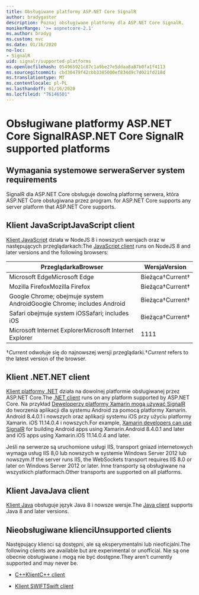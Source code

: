 ```yaml
---
title: Obsługiwane platformy ASP.NET Core SignalR
author: bradygaster
description: Poznaj obsługiwane platformy dla ASP.NET Core SignalR.
monikerRange: '>= aspnetcore-2.1'
ms.author: bradyg
ms.custom: mvc
ms.date: 01/16/2020
no-loc:
- SignalR
uid: signalr/supported-platforms
ms.openlocfilehash: 054965921c87c1a9be27e5ddaa8a87b0fa1f4113
ms.sourcegitcommit: cbd30479f42cbb3385000ef834d9c7d021fd218d
ms.translationtype: MT
ms.contentlocale: pl-PL
ms.lasthandoff: 01/16/2020
ms.locfileid: "76146501"
---
```

# <a name="aspnet-core-opno-locsignalr-supported-platforms"></a><span data-ttu-id="a6fa3-103">Obsługiwane platformy ASP.NET Core SignalR</span><span class="sxs-lookup"><span data-stu-id="a6fa3-103">ASP.NET Core SignalR supported platforms</span></span>

## <a name="server-system-requirements"></a><span data-ttu-id="a6fa3-104">Wymagania systemowe serwera</span><span class="sxs-lookup"><span data-stu-id="a6fa3-104">Server system requirements</span></span>

SignalR<span data-ttu-id="a6fa3-105"> dla ASP.NET Core obsługuje dowolną platformę serwera, która ASP.NET Core obsługiwana przez program.</span><span class="sxs-lookup"><span data-stu-id="a6fa3-105"> for ASP.NET Core supports any server platform that ASP.NET Core supports.</span></span>

## <a name="javascript-client"></a><span data-ttu-id="a6fa3-106">Klient JavaScript</span><span class="sxs-lookup"><span data-stu-id="a6fa3-106">JavaScript client</span></span>

<span data-ttu-id="a6fa3-107">[Klient JavaScript](xref:signalr/javascript-client) działa w NodeJS 8 i nowszych wersjach oraz w następujących przeglądarkach:</span><span class="sxs-lookup"><span data-stu-id="a6fa3-107">The [JavaScript client](xref:signalr/javascript-client) runs on NodeJS 8 and later versions and the following browsers:</span></span>

| <span data-ttu-id="a6fa3-108">Przeglądarka</span><span class="sxs-lookup"><span data-stu-id="a6fa3-108">Browser</span></span>                         | <span data-ttu-id="a6fa3-109">Wersja</span><span class="sxs-lookup"><span data-stu-id="a6fa3-109">Version</span></span>         |
| ------------------------------- | --------------- |
| <span data-ttu-id="a6fa3-110">Microsoft Edge</span><span class="sxs-lookup"><span data-stu-id="a6fa3-110">Microsoft Edge</span></span>                  | <span data-ttu-id="a6fa3-111">Bieżąca&dagger;</span><span class="sxs-lookup"><span data-stu-id="a6fa3-111">Current&dagger;</span></span> |
| <span data-ttu-id="a6fa3-112">Mozilla Firefox</span><span class="sxs-lookup"><span data-stu-id="a6fa3-112">Mozilla Firefox</span></span>                 | <span data-ttu-id="a6fa3-113">Bieżąca&dagger;</span><span class="sxs-lookup"><span data-stu-id="a6fa3-113">Current&dagger;</span></span> |
| <span data-ttu-id="a6fa3-114">Google Chrome; obejmuje system Android</span><span class="sxs-lookup"><span data-stu-id="a6fa3-114">Google Chrome; includes Android</span></span> | <span data-ttu-id="a6fa3-115">Bieżąca&dagger;</span><span class="sxs-lookup"><span data-stu-id="a6fa3-115">Current&dagger;</span></span> |
| <span data-ttu-id="a6fa3-116">Safari obejmuje system iOS</span><span class="sxs-lookup"><span data-stu-id="a6fa3-116">Safari; includes iOS</span></span>            | <span data-ttu-id="a6fa3-117">Bieżąca&dagger;</span><span class="sxs-lookup"><span data-stu-id="a6fa3-117">Current&dagger;</span></span> |
| <span data-ttu-id="a6fa3-118">Microsoft Internet Explorer</span><span class="sxs-lookup"><span data-stu-id="a6fa3-118">Microsoft Internet Explorer</span></span>     | <span data-ttu-id="a6fa3-119">11</span><span class="sxs-lookup"><span data-stu-id="a6fa3-119">11</span></span>              |

<span data-ttu-id="a6fa3-120">&dagger;*Current* odwołuje się do najnowszej wersji przeglądarki.</span><span class="sxs-lookup"><span data-stu-id="a6fa3-120">&dagger;*Current* refers to the latest version of the browser.</span></span>

## <a name="net-client"></a><span data-ttu-id="a6fa3-121">Klient .NET</span><span class="sxs-lookup"><span data-stu-id="a6fa3-121">.NET client</span></span>

<span data-ttu-id="a6fa3-122">[Klient platformy .NET](xref:signalr/dotnet-client) działa na dowolnej platformie obsługiwanej przez ASP.NET Core.</span><span class="sxs-lookup"><span data-stu-id="a6fa3-122">The [.NET client](xref:signalr/dotnet-client) runs on any platform supported by ASP.NET Core.</span></span> <span data-ttu-id="a6fa3-123">Na przykład [Deweloperzy platformy Xamarin mogą używać SignalR](https://github.com/aspnet/Announcements/issues/305) do tworzenia aplikacji dla systemu Android za pomocą platformy Xamarin. Android 8.4.0.1 i nowszych oraz aplikacji systemu iOS przy użyciu platformy Xamarin. iOS 11.14.0.4 i nowszych.</span><span class="sxs-lookup"><span data-stu-id="a6fa3-123">For example, [Xamarin developers can use SignalR](https://github.com/aspnet/Announcements/issues/305) for building Android apps using Xamarin.Android 8.4.0.1 and later and iOS apps using Xamarin.iOS 11.14.0.4 and later.</span></span>

<span data-ttu-id="a6fa3-124">Jeśli na serwerze są uruchomione usługi IIS, transport gniazd internetowych wymaga usług IIS 8,0 lub nowszych w systemie Windows Server 2012 lub nowszym.</span><span class="sxs-lookup"><span data-stu-id="a6fa3-124">If the server runs IIS, the WebSockets transport requires IIS 8.0 or later on Windows Server 2012 or later.</span></span> <span data-ttu-id="a6fa3-125">Inne transporty są obsługiwane na wszystkich platformach.</span><span class="sxs-lookup"><span data-stu-id="a6fa3-125">Other transports are supported on all platforms.</span></span>

## <a name="java-client"></a><span data-ttu-id="a6fa3-126">Klient Java</span><span class="sxs-lookup"><span data-stu-id="a6fa3-126">Java client</span></span>

<span data-ttu-id="a6fa3-127">[Klient Java](xref:signalr/java-client) obsługuje język Java 8 i nowsze wersje.</span><span class="sxs-lookup"><span data-stu-id="a6fa3-127">The [Java client](xref:signalr/java-client) supports Java 8 and later versions.</span></span>

## <a name="unsupported-clients"></a><span data-ttu-id="a6fa3-128">Nieobsługiwane klienci</span><span class="sxs-lookup"><span data-stu-id="a6fa3-128">Unsupported clients</span></span>

<span data-ttu-id="a6fa3-129">Następujący klienci są dostępni, ale są eksperymentalni lub nieoficjalni.</span><span class="sxs-lookup"><span data-stu-id="a6fa3-129">The following clients are available but are experimental or unofficial.</span></span> <span data-ttu-id="a6fa3-130">Nie są one obecnie obsługiwane i mogą nie być dostępne.</span><span class="sxs-lookup"><span data-stu-id="a6fa3-130">They aren't currently supported and may never be.</span></span>

* <span data-ttu-id="a6fa3-131">[C++Klient](https://github.com/aspnet/SignalR-Client-Cpp)</span><span class="sxs-lookup"><span data-stu-id="a6fa3-131">[C++ client](https://github.com/aspnet/SignalR-Client-Cpp)</span></span>

* <span data-ttu-id="a6fa3-132">[Klient SWIFT](https://github.com/moozzyk/SignalR-Client-Swift)</span><span class="sxs-lookup"><span data-stu-id="a6fa3-132">[Swift client](https://github.com/moozzyk/SignalR-Client-Swift)</span></span>
